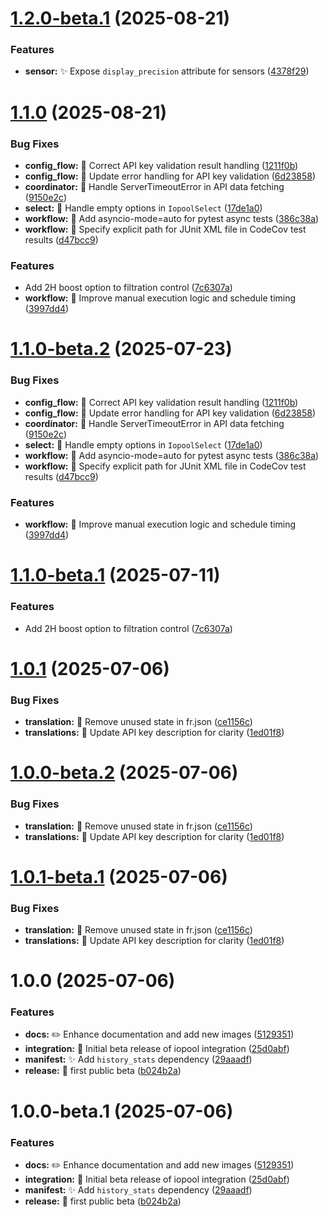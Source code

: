 # [1.2.0-beta.1](https://github.com/mguyard/hass-iopool/compare/v1.1.0...v1.2.0-beta.1) (2025-08-21)


### Features

* **sensor:** ✨ Expose `display_precision` attribute for sensors ([4378f29](https://github.com/mguyard/hass-iopool/commit/4378f29fd4b8369f254fc1a5d63a08e61545f14a))

# [1.1.0](https://github.com/mguyard/hass-iopool/compare/v1.0.1...v1.1.0) (2025-08-21)


### Bug Fixes

* **config_flow:** 🐛 Correct API key validation result handling ([1211f0b](https://github.com/mguyard/hass-iopool/commit/1211f0b96a874180a4834eb923ca93a5f54451ec))
* **config_flow:** 🐛 Update error handling for API key validation ([6d23858](https://github.com/mguyard/hass-iopool/commit/6d238583e8012be0ddcd249817bcbad37514ecad))
* **coordinator:** 🐛 Handle ServerTimeoutError in API data fetching ([9150e2c](https://github.com/mguyard/hass-iopool/commit/9150e2c4d2670016c52254281c9bcdeb440f5cc6))
* **select:** 🐛 Handle empty options in `IopoolSelect` ([17de1a0](https://github.com/mguyard/hass-iopool/commit/17de1a01b350f9acf7ae6639c173d7077c8bfbd9))
* **workflow:** 🐛 Add asyncio-mode=auto for pytest async tests ([386c38a](https://github.com/mguyard/hass-iopool/commit/386c38a62166eb6af64cf6e18b3225b092432f21))
* **workflow:** 🐛 Specify explicit path for JUnit XML file in CodeCov test results ([d47bcc9](https://github.com/mguyard/hass-iopool/commit/d47bcc93c5c2afeb054184132bd344f7df71bb48))


### Features

* Add 2H boost option to filtration control ([7c6307a](https://github.com/mguyard/hass-iopool/commit/7c6307a3720fa341c78968fe320f24378bb90eb7))
* **workflow:** 🎯 Improve manual execution logic and schedule timing ([3997dd4](https://github.com/mguyard/hass-iopool/commit/3997dd4eef90fc662d0cad3a7d3dafb578545b49))

# [1.1.0-beta.2](https://github.com/mguyard/hass-iopool/compare/v1.1.0-beta.1...v1.1.0-beta.2) (2025-07-23)


### Bug Fixes

* **config_flow:** 🐛 Correct API key validation result handling ([1211f0b](https://github.com/mguyard/hass-iopool/commit/1211f0b96a874180a4834eb923ca93a5f54451ec))
* **config_flow:** 🐛 Update error handling for API key validation ([6d23858](https://github.com/mguyard/hass-iopool/commit/6d238583e8012be0ddcd249817bcbad37514ecad))
* **coordinator:** 🐛 Handle ServerTimeoutError in API data fetching ([9150e2c](https://github.com/mguyard/hass-iopool/commit/9150e2c4d2670016c52254281c9bcdeb440f5cc6))
* **select:** 🐛 Handle empty options in `IopoolSelect` ([17de1a0](https://github.com/mguyard/hass-iopool/commit/17de1a01b350f9acf7ae6639c173d7077c8bfbd9))
* **workflow:** 🐛 Add asyncio-mode=auto for pytest async tests ([386c38a](https://github.com/mguyard/hass-iopool/commit/386c38a62166eb6af64cf6e18b3225b092432f21))
* **workflow:** 🐛 Specify explicit path for JUnit XML file in CodeCov test results ([d47bcc9](https://github.com/mguyard/hass-iopool/commit/d47bcc93c5c2afeb054184132bd344f7df71bb48))


### Features

* **workflow:** 🎯 Improve manual execution logic and schedule timing ([3997dd4](https://github.com/mguyard/hass-iopool/commit/3997dd4eef90fc662d0cad3a7d3dafb578545b49))

# [1.1.0-beta.1](https://github.com/mguyard/hass-iopool/compare/v1.0.1...v1.1.0-beta.1) (2025-07-11)


### Features

* Add 2H boost option to filtration control ([7c6307a](https://github.com/mguyard/hass-iopool/commit/7c6307a3720fa341c78968fe320f24378bb90eb7))

# [1.0.1](https://github.com/mguyard/hass-iopool/compare/v1.0.0...v1.0.1) (2025-07-06)


### Bug Fixes

* **translation:** 🔧 Remove unused state in fr.json ([ce1156c](https://github.com/mguyard/hass-iopool/commit/ce1156c572cb46852be070cae9e65d19defa63fc))
* **translations:** 🐛 Update API key description for clarity ([1ed01f8](https://github.com/mguyard/hass-iopool/commit/1ed01f80e439cea53da45e7054e5edde30c20359))

# [1.0.0-beta.2](https://github.com/mguyard/hass-iopool/compare/v1.0.0-beta.1...v1.0.0-beta.2) (2025-07-06)


### Bug Fixes

* **translation:** 🔧 Remove unused state in fr.json ([ce1156c](https://github.com/mguyard/hass-iopool/commit/ce1156c572cb46852be070cae9e65d19defa63fc))
* **translations:** 🐛 Update API key description for clarity ([1ed01f8](https://github.com/mguyard/hass-iopool/commit/1ed01f80e439cea53da45e7054e5edde30c20359))

# [1.0.1-beta.1](https://github.com/mguyard/hass-iopool/compare/v1.0.0...v1.0.1-beta.1) (2025-07-06)


### Bug Fixes

* **translation:** 🔧 Remove unused state in fr.json ([ce1156c](https://github.com/mguyard/hass-iopool/commit/ce1156c572cb46852be070cae9e65d19defa63fc))
* **translations:** 🐛 Update API key description for clarity ([1ed01f8](https://github.com/mguyard/hass-iopool/commit/1ed01f80e439cea53da45e7054e5edde30c20359))

# 1.0.0 (2025-07-06)


### Features

* **docs:** ✏️ Enhance documentation and add new images ([5129351](https://github.com/mguyard/hass-iopool/commit/5129351e19b9c89412db744962b8a88d1eda1ac2))
* **integration:** :tada: Initial beta release of iopool integration ([25d0abf](https://github.com/mguyard/hass-iopool/commit/25d0abfb0a85b6575fb5c4811dcc1f51010de1fc))
* **manifest:** ✨ Add `history_stats` dependency ([29aaadf](https://github.com/mguyard/hass-iopool/commit/29aaadf1ef5b16b159afa813b91f83e1b20932c2))
* **release:** 🚀 first public beta ([b024b2a](https://github.com/mguyard/hass-iopool/commit/b024b2ab48db55ef2fd6a0a41e5007ea1ba4043a))

# 1.0.0-beta.1 (2025-07-06)


### Features

* **docs:** ✏️ Enhance documentation and add new images ([5129351](https://github.com/mguyard/hass-iopool/commit/5129351e19b9c89412db744962b8a88d1eda1ac2))
* **integration:** :tada: Initial beta release of iopool integration ([25d0abf](https://github.com/mguyard/hass-iopool/commit/25d0abfb0a85b6575fb5c4811dcc1f51010de1fc))
* **manifest:** ✨ Add `history_stats` dependency ([29aaadf](https://github.com/mguyard/hass-iopool/commit/29aaadf1ef5b16b159afa813b91f83e1b20932c2))
* **release:** 🚀 first public beta ([b024b2a](https://github.com/mguyard/hass-iopool/commit/b024b2ab48db55ef2fd6a0a41e5007ea1ba4043a))
